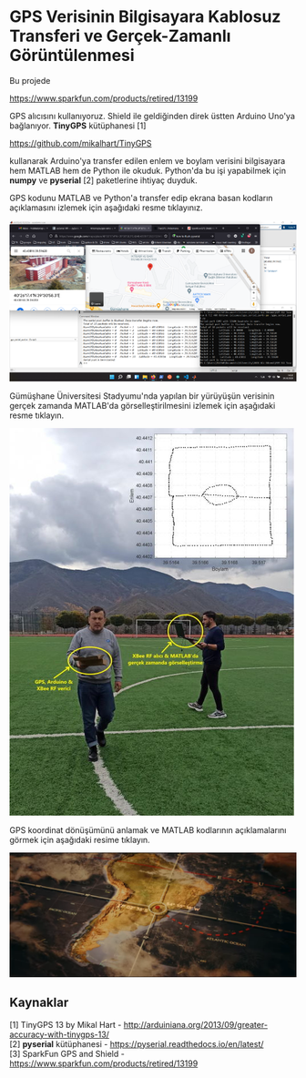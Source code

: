 # GPS Verisinin Bilgisayara Kablosuz Transferi ve Gerçek-Zamanlı Görüntülenmesi
Bu projede 

https://www.sparkfun.com/products/retired/13199

GPS alıcısını kullanıyoruz. Shield ile geldiğinden direk üstten Arduino Uno'ya bağlanıyor. **TinyGPS** kütüphanesi [1]

https://github.com/mikalhart/TinyGPS

kullanarak Arduino'ya transfer edilen enlem ve boylam verisini bilgisayara hem MATLAB hem de Python ile okuduk. Python'da bu işi yapabilmek için **numpy** ve **pyserial** [2] paketlerine ihtiyaç duyduk. 

GPS kodunu MATLAB ve Python'a transfer edip ekrana basan kodların açıklamasını izlemek için aşağıdaki resme tıklayınız.

[![IMAGE ALT TEXT HERE](figure/screenshotLQ.png)](https://www.youtube.com/watch?v=1EohKtLK6tc)

Gümüşhane Üniversitesi Stadyumu'nda yapılan bir yürüyüşün verisinin gerçek zamanda MATLAB'da görselleştirilmesini izlemek için aşağıdaki resme tıklayın.

[![IMAGE ALT TEXT HERE](figure/saha-gps-veri.jpg)](https://www.youtube.com/watch?v=dK4XJg6-qIM)

GPS koordinat dönüşümünü anlamak ve MATLAB kodlarının açıklamalarını görmek için aşağıdaki resime tıklayın.

[![IMAGE ALT TEXT HERE](figure/red-notice.png)](https://www.youtube.com/watch?v=0iHgLb6g7G8)

## Kaynaklar
[1] TinyGPS 13 by Mikal Hart - http://arduiniana.org/2013/09/greater-accuracy-with-tinygps-13/</br>
[2] **pyserial** kütüphanesi - https://pyserial.readthedocs.io/en/latest/</br>
[3] SparkFun GPS and Shield - https://www.sparkfun.com/products/retired/13199
